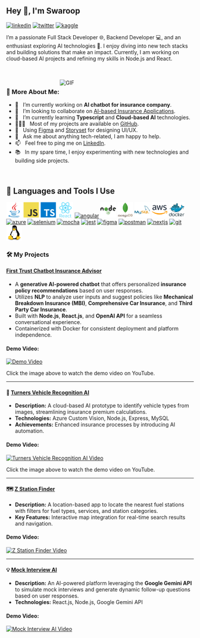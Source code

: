 ## Hey 👋, I'm Swaroop

<a target="_blank" href="https://www.linkedin.com/in/https://www.linkedin.com/in/swaroop-chandrashekar-93908b219/" style="display: inline-block;"><img src="https://img.shields.io/badge/linkedin-logo?style=for-the-badge&logo=linkedin&logoColor=white&color=%230a77b6" alt="linkedin" /></a>
<a target="_blank" href="https://twitter.com/thomasSwar73584" style="display: inline-block;"><img src="https://img.shields.io/badge/twitter-x?style=for-the-badge&logo=x&logoColor=white&color=%230f1419" alt="twitter" /></a>
<a href='https://www.kaggle.com/swaz03/'><img alt="kaggle" src="https://raw.githubusercontent.com/rahul-jha98/rahul-jha98/561d474902b59c7429ec22bb73e225696c27b202/assets/kaggle.svg" height='18px'/></a>

I’m a passionate Full Stack Developer 🌐, Backend Developer 💻, and an enthusiast exploring AI technologies 🤖. I enjoy diving into new tech stacks and building solutions that make an impact. Currently, I am working on cloud-based AI projects and refining my skills in Node.js and React.

<br/>
<br/>

<img align="right" alt="GIF" src="https://raw.githubusercontent.com/rahul-jha98/rahul-jha98/main/techstack.gif" width="360px"/>

### 🧐 More About Me:

- 🔭 &nbsp; I’m currently working on **AI chatbot for insurance company**.
- 🤝 &nbsp; I’m looking to collaborate on [AI-based Insurance Applications](https://github.com/Swaroop98/AI-Insurance).
- 🌱 &nbsp; I’m currently learning **Typescript** and **Cloud-based AI** technologies.
- 👨🏻‍💻 &nbsp; Most of my projects are available on [GitHub](https://github.com/Swaz03).
- 🎨 &nbsp; Using [Figma](https://www.figma.com/) and [Storyset](https://storyset.com/) for designing UI/UX.
- 💬 &nbsp; Ask me about anything tech-related, I am happy to help.
- 📫 &nbsp; Feel free to ping me on [LinkedIn](https://www.linkedin.com/in/swaroop-chandrashekar-93908b219/).
- 📚 &nbsp; In my spare time, I enjoy experimenting with new technologies and building side projects.
<br>

<h2>🚀 Languages and Tools I Use</h2>
<p><a target="_blank" href="https://raw.githubusercontent.com/devicons/devicon/master/icons/java/java-original.svg" style="display: inline-block;"><img src="https://raw.githubusercontent.com/devicons/devicon/master/icons/java/java-original.svg" alt="java" width="42" height="42" /></a>
<a target="_blank" href="https://raw.githubusercontent.com/devicons/devicon/master/icons/javascript/javascript-original.svg" style="display: inline-block;"><img src="https://raw.githubusercontent.com/devicons/devicon/master/icons/javascript/javascript-original.svg" alt="javascript" width="42" height="42" /></a>
<a target="_blank" href="https://raw.githubusercontent.com/devicons/devicon/master/icons/typescript/typescript-original.svg" style="display: inline-block;"><img src="https://raw.githubusercontent.com/devicons/devicon/master/icons/typescript/typescript-original.svg" alt="typescript" width="42" height="42" /></a>
<a target="_blank" href="https://raw.githubusercontent.com/devicons/devicon/master/icons/react/react-original-wordmark.svg" style="display: inline-block;"><img src="https://raw.githubusercontent.com/devicons/devicon/master/icons/react/react-original-wordmark.svg" alt="react" width="42" height="42" /></a>
<a target="_blank" href="https://angular.io/assets/images/logos/angular/angular.svg" style="display: inline-block;"><img src="https://angular.io/assets/images/logos/angular/angular.svg" alt="angular" width="42" height="42" /></a>
<a target="_blank" href="https://raw.githubusercontent.com/devicons/devicon/master/icons/nodejs/nodejs-original-wordmark.svg" style="display: inline-block;"><img src="https://raw.githubusercontent.com/devicons/devicon/master/icons/nodejs/nodejs-original-wordmark.svg" alt="nodejs" width="42" height="42" /></a>
<a target="_blank" href="https://raw.githubusercontent.com/devicons/devicon/master/icons/mongodb/mongodb-original-wordmark.svg" style="display: inline-block;"><img src="https://raw.githubusercontent.com/devicons/devicon/master/icons/mongodb/mongodb-original-wordmark.svg" alt="mongodb" width="42" height="42" /></a>
<a target="_blank" href="https://raw.githubusercontent.com/devicons/devicon/master/icons/mysql/mysql-original-wordmark.svg" style="display: inline-block;"><img src="https://raw.githubusercontent.com/devicons/devicon/master/icons/mysql/mysql-original-wordmark.svg" alt="mysql" width="42" height="42" /></a>
<a target="_blank" href="https://raw.githubusercontent.com/devicons/devicon/master/icons/amazonwebservices/amazonwebservices-original-wordmark.svg" style="display: inline-block;"><img src="https://raw.githubusercontent.com/devicons/devicon/master/icons/amazonwebservices/amazonwebservices-original-wordmark.svg" alt="aws" width="42" height="42" /></a>
<a target="_blank" href="https://raw.githubusercontent.com/devicons/devicon/master/icons/docker/docker-original-wordmark.svg" style="display: inline-block;"><img src="https://raw.githubusercontent.com/devicons/devicon/master/icons/docker/docker-original-wordmark.svg" alt="docker" width="42" height="42" /></a>
<a target="_blank" href="https://www.vectorlogo.zone/logos/microsoft_azure/microsoft_azure-icon.svg" style="display: inline-block;"><img src="https://www.vectorlogo.zone/logos/microsoft_azure/microsoft_azure-icon.svg" alt="azure" width="42" height="42" /></a>
<a target="_blank" href="https://raw.githubusercontent.com/detain/svg-logos/780f25886640cef088af994181646db2f6b1a3f8/svg/selenium-logo.svg" style="display: inline-block;"><img src="https://raw.githubusercontent.com/detain/svg-logos/780f25886640cef088af994181646db2f6b1a3f8/svg/selenium-logo.svg" alt="selenium" width="42" height="42" /></a>
<a target="_blank" href="https://www.vectorlogo.zone/logos/mochajs/mochajs-icon.svg" style="display: inline-block;"><img src="https://www.vectorlogo.zone/logos/mochajs/mochajs-icon.svg" alt="mocha" width="42" height="42" /></a>
<a target="_blank" href="https://www.vectorlogo.zone/logos/jestjsio/jestjsio-icon.svg" style="display: inline-block;"><img src="https://www.vectorlogo.zone/logos/jestjsio/jestjsio-icon.svg" alt="jest" width="42" height="42" /></a>
<a target="_blank" href="https://www.vectorlogo.zone/logos/figma/figma-icon.svg" style="display: inline-block;"><img src="https://www.vectorlogo.zone/logos/figma/figma-icon.svg" alt="figma" width="42" height="42" /></a>
<a target="_blank" href="https://www.vectorlogo.zone/logos/getpostman/getpostman-icon.svg" style="display: inline-block;"><img src="https://www.vectorlogo.zone/logos/getpostman/getpostman-icon.svg" alt="postman" width="42" height="42" /></a>
<a target="_blank" href="https://cdn.worldvectorlogo.com/logos/nextjs-2.svg" style="display: inline-block;"><img src="https://cdn.worldvectorlogo.com/logos/nextjs-2.svg" alt="nextjs" width="42" height="42" /></a>
<a target="_blank" href="https://www.vectorlogo.zone/logos/git-scm/git-scm-icon.svg" style="display: inline-block;"><img src="https://www.vectorlogo.zone/logos/git-scm/git-scm-icon.svg" alt="git" width="42" height="42" /></a>
<a target="_blank" href="https://raw.githubusercontent.com/devicons/devicon/master/icons/linux/linux-original.svg" style="display: inline-block;"><img src="https://raw.githubusercontent.com/devicons/devicon/master/icons/linux/linux-original.svg" alt="linux" width="42" height="42" /></a></p>


### 🛠️ **My Projects**

#### [First Trust Chatbot Insurance Advisor](https://github.com/swaz03/Insurance-Advisor-Generative-AI.git)  
- A **generative AI-powered chatbot** that offers personalized **insurance policy recommendations** based on user responses.  
- Utilizes **NLP** to analyze user inputs and suggest policies like **Mechanical Breakdown Insurance (MBI)**, **Comprehensive Car Insurance**, and **Third Party Car Insurance**.  
- Built with **Node.js**, **React.js**, and **OpenAI API** for a seamless conversational experience.
- Containerized with Docker for consistent deployment and platform independence. 

#### Demo Video:  
[![Demo Video](https://img.youtube.com/vi/lmL8vLsJvak/0.jpg)](https://www.youtube.com/watch?v=lmL8vLsJvak)  

Click the image above to watch the demo video on YouTube.

---
#### 🚗 **[Turners Vehicle Recognition AI](https://github.com/swaz03/Vehicle-Recognition-AI.git)**  
- **Description:** A cloud-based AI prototype to identify vehicle types from images, streamlining insurance premium calculations.  
- **Technologies:** Azure Custom Vision, Node.js, Express, MySQL  
- **Achievements:** Enhanced insurance processes by introducing AI automation.

#### Demo Video:  
[![Turners Vehicle Recognition AI Video](https://img.youtube.com/vi/uP0iHWnFL8k/0.jpg)](https://www.youtube.com/watch?v=uP0iHWnFL8k)

Click the image above to watch the demo video on YouTube.

---

#### 🗺️ **[Z Station Finder](https://github.com/your-username/Z-Station-Finder)**  
- **Description:** A location-based app to locate the nearest fuel stations with filters for fuel types, services, and station categories.  
- **Key Features:** Interactive map integration for real-time search results and navigation.

#### Demo Video:  
[![Z Station Finder Video](https://img.youtube.com/vi/<VIDEO_ID>/0.jpg)](https://www.youtube.com/watch?v=<VIDEO_ID>)  

---

#### 💡 **[Mock Interview AI](https://github.com/your-username/Mock-Interview-AI)**  
- **Description:** An AI-powered platform leveraging the **Google Gemini API** to simulate mock interviews and generate dynamic follow-up questions based on user responses.  
- **Technologies:** React.js, Node.js, Google Gemini API  

#### Demo Video:  
[![Mock Interview AI Video](https://img.youtube.com/vi/<VIDEO_ID>/0.jpg)](https://www.youtube.com/watch?v=<VIDEO_ID>)  
